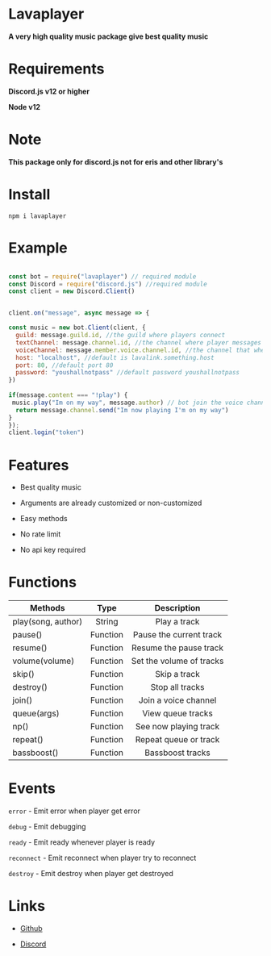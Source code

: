 # Lavaplayer

**A very high quality music package give best quality music**

# Requirements

**Discord.js v12 or higher**

**Node v12**

# Note

**This package only for discord.js not for eris and other library's**

# Install

`npm i lavaplayer`

# Example

```js

const bot = require("lavaplayer") // required module
const Discord = require("discord.js") //required module
const client = new Discord.Client()


client.on("message", async message => {

const music = new bot.Client(client, {
  guild: message.guild.id, //the guild where players connect
  textChannel: message.channel.id, //the channel where player messages send
  voiceChannel: message.member.voice.channel.id, //the channel that where player join and connect
  host: "localhost", //default is lavalink.something.host
  port: 80, //default port 80
  password: "youshallnotpass" //default password youshallnotpass
})
  
if(message.content === "!play") {
 music.play("Im on my way", message.author) // bot join the voice channel and play song 
  return message.channel.send("Im now playing I'm on my way")
}
});
client.login("token")
```

# Features

- Best quality music

- Arguments are already customized or non-customized

- Easy methods

 - No rate limit
 
 - No api key required

# Functions

| Methods       | Type           | Description |
| ------------- |:-------------:|:--------------:|
| play(song, author)     | String | Play a track |
| pause()      | Function | Pause the current track |
| resume() | Function | Resume the pause track |
| volume(volume) | Function | Set the volume of tracks |
| skip() | Function | Skip a track |
| destroy() | Function | Stop all tracks |
| join() | Function | Join a voice channel |
| queue(args) | Function | View queue tracks | 
| np() | Function | See now playing track |
| repeat() | Function | Repeat queue or track |
| bassboost() | Function | Bassboost tracks |

# Events

`error` - Emit error when player get error

`debug` - Emit debugging

`ready` - Emit ready whenever player is ready

`reconnect` - Emit reconnect when player try to reconnect

`destroy` - Emit destroy when player get destroyed

# Links

- [Github](https://github.com/RPGTheGreat/lavaplayer)

- [Discord](https://discord.gg/yqAGXbz)
